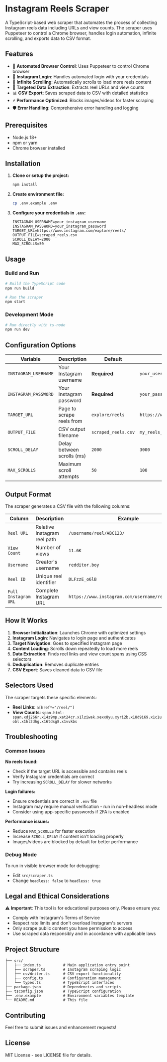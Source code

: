 # Instagram Reels Scraper

A TypeScript-based web scraper that automates the process of collecting Instagram reels data including URLs and view counts. The scraper uses Puppeteer to control a Chrome browser, handles login automation, infinite scrolling, and exports data to CSV format.

## Features

- 🚀 **Automated Browser Control**: Uses Puppeteer to control Chrome browser
- 🔐 **Instagram Login**: Handles automated login with your credentials  
- 📜 **Infinite Scrolling**: Automatically scrolls to load more reels content
- 🎯 **Targeted Data Extraction**: Extracts reel URLs and view counts
- 📊 **CSV Export**: Saves scraped data to CSV with detailed statistics
- ⚡ **Performance Optimized**: Blocks images/videos for faster scraping
- 🛡️ **Error Handling**: Comprehensive error handling and logging

## Prerequisites

- Node.js 18+ 
- npm or yarn
- Chrome browser installed

## Installation

1. **Clone or setup the project:**
   ```bash
   npm install
   ```

2. **Create environment file:**
   ```bash
   cp .env.example .env
   ```

3. **Configure your credentials in `.env`:**
   ```env
   INSTAGRAM_USERNAME=your_instagram_username
   INSTAGRAM_PASSWORD=your_instagram_password
   TARGET_URL=https://www.instagram.com/explore/reels/
   OUTPUT_FILE=scraped_reels.csv
   SCROLL_DELAY=2000
   MAX_SCROLLS=50
   ```

## Usage

### Build and Run
```bash
# Build the TypeScript code
npm run build

# Run the scraper
npm start
```

### Development Mode
```bash
# Run directly with ts-node
npm run dev
```

## Configuration Options

| Variable | Description | Default | Example |
|----------|-------------|---------|---------|
| `INSTAGRAM_USERNAME` | Your Instagram username | **Required** | `your_username` |
| `INSTAGRAM_PASSWORD` | Your Instagram password | **Required** | `your_password` |
| `TARGET_URL` | Page to scrape reels from | `explore/reels` | `https://www.instagram.com/username/reels/` |
| `OUTPUT_FILE` | CSV output filename | `scraped_reels.csv` | `my_reels_data.csv` |
| `SCROLL_DELAY` | Delay between scrolls (ms) | `2000` | `3000` |
| `MAX_SCROLLS` | Maximum scroll attempts | `50` | `100` |

## Output Format

The scraper generates a CSV file with the following columns:

| Column | Description | Example |
|--------|-------------|---------|
| `Reel URL` | Relative Instagram reel path | `/username/reel/ABC123/` |
| `View Count` | Number of views | `11.6K` |
| `Username` | Creator's username | `redditor.boy` |
| `Reel ID` | Unique reel identifier | `DLFzzE_o6lB` |
| `Full Instagram URL` | Complete Instagram URL | `https://www.instagram.com/username/reel/ABC123/` |

## How It Works

1. **Browser Initialization**: Launches Chrome with optimized settings
2. **Instagram Login**: Navigates to login page and authenticates
3. **Target Navigation**: Goes to specified Instagram page
4. **Content Loading**: Scrolls down repeatedly to load more reels
5. **Data Extraction**: Finds reel links and view count spans using CSS selectors
6. **Deduplication**: Removes duplicate entries
7. **CSV Export**: Saves cleaned data to CSV file

## Selectors Used

The scraper targets these specific elements:
- **Reel Links**: `a[href*="/reel/"]`
- **View Counts**: `span.html-span.xdj266r.x14z9mp.xat24cr.x1lziwak.xexx8yu.xyri2b.x18d9i69.x1c1uobl.x1hl2dhg.x16tdsg8.x1vvkbs`

## Troubleshooting

### Common Issues

**No reels found:**
- Check if the target URL is accessible and contains reels
- Verify Instagram credentials are correct
- Try increasing `SCROLL_DELAY` for slower networks

**Login failures:**
- Ensure credentials are correct in `.env` file
- Instagram may require manual verification - run in non-headless mode
- Consider using app-specific passwords if 2FA is enabled

**Performance issues:**
- Reduce `MAX_SCROLLS` for faster execution
- Increase `SCROLL_DELAY` if content isn't loading properly
- Images/videos are blocked by default for better performance

### Debug Mode

To run in visible browser mode for debugging:
- Edit `src/scraper.ts`
- Change `headless: false` to `headless: true`

## Legal and Ethical Considerations

⚠️ **Important**: This tool is for educational purposes only. Please ensure you:

- Comply with Instagram's Terms of Service
- Respect rate limits and don't overload Instagram's servers  
- Only scrape public content you have permission to access
- Use scraped data responsibly and in accordance with applicable laws

## Project Structure

```
├── src/
│   ├── index.ts          # Main application entry point
│   ├── scraper.ts        # Instagram scraping logic
│   ├── csvWriter.ts      # CSV export functionality  
│   ├── config.ts         # Configuration management
│   └── types.ts          # TypeScript interfaces
├── package.json          # Dependencies and scripts
├── tsconfig.json         # TypeScript configuration
├── .env.example          # Environment variables template
└── README.md             # This file
```

## Contributing

Feel free to submit issues and enhancement requests!

## License

MIT License - see LICENSE file for details. 